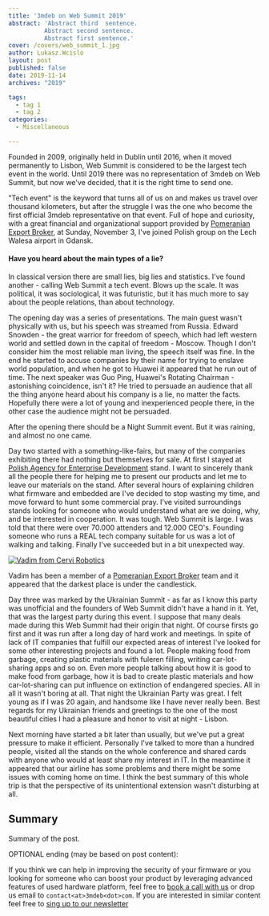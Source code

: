```yaml
---
title: '3mdeb on Web Summit 2019'
abstract: 'Abstract third  sentence.
          Abstract second sentence.
          Abstract first sentence.'
cover: /covers/web_summit_1.jpg
author: Lukasz.Wcislo
layout: post
published: false
date: 2019-11-14
archives: "2019"

tags:
  - tag 1
  - tag 2
categories:
  - Miscellaneous

---
```


Founded in 2009, originally held in Dublin until 2016, when it moved permanently
to Lisbon, Web Summit is considered to be the largest tech event in the world.
Until 2019 there was no representation of 3mdeb on Web Summit, but now we've
decided, that it is the right time to send one.

"Tech event" is the keyword that turns all of us on and makes us travel over
thousand kilometers, but after the struggle I was the one who become the first
official 3mdeb representative on that event. Full of hope and curiosity, with
a great financial and organizational support provided by
[Pomeranian Export Broker](http://www.brokereksportowy.pl), at Sunday, November 3, I've joined
Polish group on the Lech Walesa airport in Gdansk.

#### Have you heard about the main types of a lie?

In classical version there are small lies, big lies and statistics. I've found
another - calling Web Summit a tech event. Blows up the scale. It was political,
it was sociological, it was futuristic, but it has much more to say about
the people relations, than about technology.

The opening day was a series of presentations. The main guest wasn't physically
with us, but his speech was streamed from Russia. Edward Snowden - the great
warrior for freedom of speech, which had left western world and settled down
in the capital of freedom - Moscow. Though I don't consider him the most
reliable man living, the speech itself was fine. In the end he started to accuse
companies by their name for trying to enslave world population, and when he
got to Huawei it appeared that he run out of time. The next speaker was
Guo Ping, Huawei's Rotating Chairman - astonishing coincidence, isn't it?
He tried to persuade an audience that all the thing anyone heard about his
company is a lie, no matter the facts. Hopefully there were a lot of young
and inexperienced people there, in the other case the audience might not be
persuaded.

After the opening there should be a Night Summit event. But it was raining, and
almost no one came.   

Day two started with a something-like-fairs, but many of the companies
exhibiting there had nothing but themselves for sale. At first I stayed
at [Polish Agency for Enterprise Development](https://en.parp.gov.pl/) stand. I want to sincerely thank
all the people there for helping me to present our products and let me to leave
our materials on the stand. After several hours of explaining children what
firmware and embedded are I've decided to stop wasting my time, and move forward
to hunt some commercial pray. I've visited surroundings stands looking for
someone who would understand what are we doing, why, and be interested in
cooperation. It was tough. Web Summit is large. I was told that there were
over 70.000 attenders and 12.000 CEO's. Founding someone who runs a REAL tech
company suitable for us was a lot of walking and talking. Finally I've succeeded
but in a bit unexpected way.

[![Vadim from Cervi Robotics](https://cloud.3mdeb.com/index.php/s/sokG2axR4RX9DCc)](https://cloud.3mdeb.com/index.php/s/sokG2axR4RX9DCc)

Vadim has been a member of a [Pomeranian Export Broker](http://www.brokereksportowy.pl) team and it
appeared that the darkest place is under the candlestick.

Day three was marked by the Ukrainian Summit - as far as I know this party was
unofficial and the founders of Web Summit didn't have a hand in it. Yet, that
was the largest party during this event. I suppose that many deals made during
this Web Summit had their origin that night. Of course firsts go first and it
was run after a long day of hard work and meetings. In spite of lack of IT
companies that fulfill our expected areas of interest I've looked for some other
interesting projects and found a lot. People making food from garbage, creating
plastic materials with fuleren filling, writing car-lot-sharing apps and so on.
Even more people talking about how it is good to make food from garbage, how it
is bad to create plastic materials and how car-lot-sharing can put influence on
extinction of endangered species. All in all it wasn't boring at all. That night
the Ukrainian Party was great. I felt young as if I was 20 again, and handsome
like I have never really been. Best regards for my Ukrainian friends and
greetings to the one of the most beautiful cities I had a pleasure and honor to
visit at night - Lisbon.

Next morning have started a bit later than usually, but we've put a great
pressure to make it efficient. Personally I've talked to more than a hundred
people, visited all the stands on the whole conference and shared cards with
anyone who would at least share my interest in IT. In the meantime it appeared
that our airline has some problems and there might be some issues with
coming home on time. I think the best summary of this whole trip is that the
perspective of its unintentional extension wasn't disturbing at all.  








## Summary

Summary of the post.

OPTIONAL ending (may be based on post content):

If you think we can help in improving the security of your firmware or you
looking for someone who can boost your product by leveraging advanced features
of used hardware platform, feel free to [book a call with us](https://calendly.com/3mdeb/consulting-remote-meeting)
or drop us email to `contact<at>3mdeb<dot>com`. If you are interested in similar
content feel free to [sing up to our newsletter](http://eepurl.com/gfoekD)
